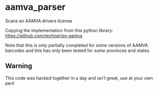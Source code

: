 # aamva_parser

Scans an AAMVA drivers license

Copying the implementation from this python library: https://github.com/rechner/py-aamva

Note that this is only partially completed for _some_ versions of AAMVA barcodes and this has only been tested for _some_ provinces and states.

## Warning
This code was hacked together in a day and isn't great, use at your own peril

